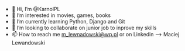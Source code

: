 - 👋 Hi, I’m @KarnolPL
- 👀 I’m interested in movies, games, books
- 🌱 I’m currently learning Python, Django and Git 
- 💞️ I’m looking to collaborate on junior job to inprove my skills
- 📫 How to reach me m_lewnadowski@wp.pl or on Linkedin --> Maciej Lewandowski

<!---
KarnolPL/KarnolPL is a ✨ special ✨ repository because its `README.md` (this file) appears on your GitHub profile.
You can click the Preview link to take a look at your changes.
--->
